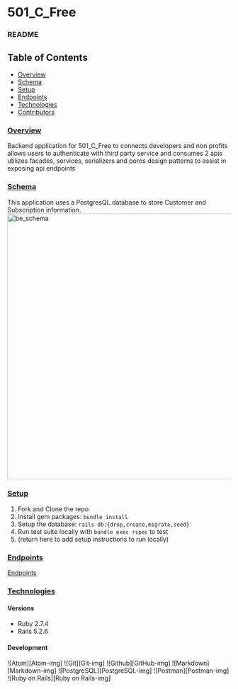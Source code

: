 # 501_C_Free
### README

## Table of Contents
- [Overview](#overview)
- [Schema](#schema)
- [Setup](#dev-setup)
- [Endpoints](#json-contract)
- [Technologies](#technologies)
- [Contributors](#contributors)

### <ins>Overview</ins>
Backend application for 501_C_Free to
connects developers and non profits
allows users to authenticate with third party service and consumes 2 apis
utilizes facades, services, serializers and poros design patterns to assist in exposing api endpoints

### <ins>Schema</ins>
This application uses a PostgresQL database to store Customer and Subscription information.
<img width="600" alt="be_schema" src="https://user-images.githubusercontent.com/92329376/164086840-03363d87-9cb2-4fce-8644-10126b9da4e3.png">

### <ins>Setup</ins>
1. Fork and Clone the repo
2. Install gem packages: `bundle install`
3. Setup the database: `rails db:{drop,create,migrate,seed}`
4. Run test suite locally with `bundle exec rspec` to test
5. (return here to add setup instructions to run locally)

### <ins>Endpoints</ins>
[Endpoints](https://github.com/cdelpone/tea-subscriptions/blob/main/endpoints.md)

### <ins>Technologies</ins>

#### Versions
- Ruby 2.7.4
- Rails 5.2.6

#### Development
![Atom][Atom-img]
![Git][Git-img]
![Github][GitHub-img]
![Markdown][Markdown-img]
![PostgreSQL][PostgreSQL-img]
![Postman][Postman-img]
![Ruby on Rails][Ruby on Rails-img]
